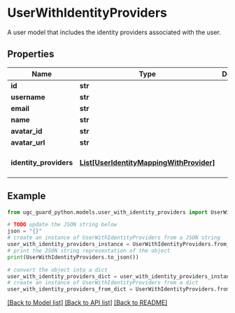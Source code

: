 # UserWithIdentityProviders

A user model that includes the identity providers associated with the user.

## Properties

Name | Type | Description | Notes
------------ | ------------- | ------------- | -------------
**id** | **str** |  | [optional] 
**username** | **str** |  | 
**email** | **str** |  | 
**name** | **str** |  | [optional] 
**avatar_id** | **str** |  | [optional] 
**avatar_url** | **str** |  | [optional] 
**identity_providers** | [**List[UserIdentityMappingWithProvider]**](UserIdentityMappingWithProvider.md) |  | [optional] [default to []]

## Example

```python
from ugc_guard_python.models.user_with_identity_providers import UserWithIdentityProviders

# TODO update the JSON string below
json = "{}"
# create an instance of UserWithIdentityProviders from a JSON string
user_with_identity_providers_instance = UserWithIdentityProviders.from_json(json)
# print the JSON string representation of the object
print(UserWithIdentityProviders.to_json())

# convert the object into a dict
user_with_identity_providers_dict = user_with_identity_providers_instance.to_dict()
# create an instance of UserWithIdentityProviders from a dict
user_with_identity_providers_from_dict = UserWithIdentityProviders.from_dict(user_with_identity_providers_dict)
```
[[Back to Model list]](../README.md#documentation-for-models) [[Back to API list]](../README.md#documentation-for-api-endpoints) [[Back to README]](../README.md)


